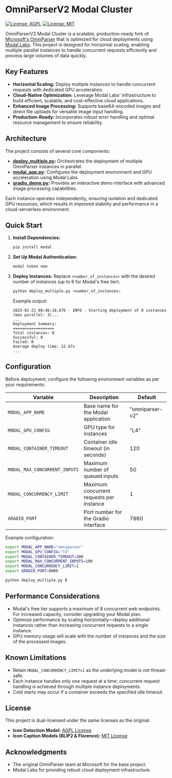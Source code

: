 # OmniParserV2 Modal Cluster

[![License: AGPL](https://img.shields.io/badge/License-AGPL-blue.svg)](https://www.gnu.org/licenses/agpl-3.0)
[![License: MIT](https://img.shields.io/badge/License-MIT-yellow.svg)](https://opensource.org/licenses/MIT)

OmniParserV2 Modal Cluster is a scalable, production-ready fork of [Microsoft's OmniParser](https://github.com/microsoft/OmniParser) that is optimized for cloud deployments using [Modal Labs](https://modal.com/). This project is designed for horizontal scaling, enabling multiple parallel instances to handle concurrent requests efficiently and process large volumes of data quickly.

## Key Features

- **Horizontal Scaling:** Deploy multiple instances to handle concurrent requests with dedicated GPU acceleration.
- **Cloud-Native Optimization:** Leverage Modal Labs' infrastructure to build efficient, scalable, and cost-effective cloud applications.
- **Enhanced Image Processing:** Supports base64-encoded images and direct file uploads for versatile image input handling.
- **Production-Ready:** Incorporates robust error handling and optimal resource management to ensure reliability.

## Architecture

The project consists of several core components:

- **[deploy_multiple.py](deploy_multiple.py):** Orchestrates the deployment of multiple OmniParser instances in parallel.
- **[modal_app.py](modal_app.py):** Configures the deployment environment and GPU acceleration using Modal Labs.
- **[gradio_demo.py](gradio_demo.py):** Provides an interactive demo interface with advanced image processing capabilities.

Each instance operates independently, ensuring isolation and dedicated GPU resources, which results in improved stability and performance in a cloud-serverless environment.

## Quick Start

1. **Install Dependencies:**
   ```bash
   pip install modal
   ```

2. **Set Up Modal Authentication:**
   ```bash
   modal token new
   ```

3. **Deploy Instances:**
   Replace `<number_of_instances>` with the desired number of instances (up to 8 for Modal's free tier):
   ```bash
   python deploy_multiple.py <number_of_instances>
   ```

   Example output:
   ```
   2025-02-21 08:46:18,876 - INFO - Starting deployment of 8 instances (max parallel: 3)...
   ...
   Deployment Summary:
   ==================
   Total instances: 8
   Successful: 8
   Failed: 0
   Average deploy time: 12.47s
   ...
   ```

## Configuration

Before deployment, configure the following environment variables as per your requirements:

| Variable                      | Description                                          | Default         |
| ----------------------------- | ---------------------------------------------------- | --------------- |
| `MODAL_APP_NAME`              | Base name for the Modal application                  | "omniparser-v2" |
| `MODAL_GPU_CONFIG`            | GPU type for instances                               | "L4"          |
| `MODAL_CONTAINER_TIMEOUT`     | Container idle timeout (in seconds)                  | 120             |
| `MODAL_MAX_CONCURRENT_INPUTS` | Maximum number of queued inputs                      | 50              |
| `MODAL_CONCURRENCY_LIMIT`     | Maximum concurrent requests per instance             | 1               |
| `GRADIO_PORT`                 | Port number for the Gradio interface                 | 7860            |

Example configuration:
```bash
export MODAL_APP_NAME="omniparser"
export MODAL_GPU_CONFIG="T4"
export MODAL_CONTAINER_TIMEOUT=300
export MODAL_MAX_CONCURRENT_INPUTS=100
export MODAL_CONCURRENCY_LIMIT=1
export GRADIO_PORT=8000

python deploy_multiple.py 8
```

## Performance Considerations

- Modal's free tier supports a maximum of 8 concurrent web endpoints. For increased capacity, consider upgrading your Modal plan.
- Optimize performance by scaling horizontally—deploy additional instances rather than increasing concurrent requests to a single instance.
- GPU memory usage will scale with the number of instances and the size of the processed images.

## Known Limitations

- Retain `MODAL_CONCURRENCY_LIMIT=1` as the underlying model is not thread-safe.
- Each instance handles only one request at a time; concurrent request handling is achieved through multiple instance deployments.
- Cold starts may occur if a container exceeds the specified idle timeout.

## License
This project is dual-licensed under the same licenses as the original:
- **Icon Detection Model:** [AGPL License](https://www.gnu.org/licenses/agpl-3.0)
- **Icon Caption Models (BLIP2 & Florence):** [MIT License](https://opensource.org/licenses/MIT)

## Acknowledgments

- The original OmniParser team at Microsoft for the base project.
- Modal Labs for providing robust cloud deployment infrastructure.
